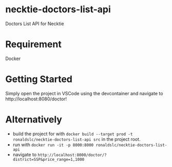 # necktie-doctors-list-api
Doctors List API for Necktie

# Requirement
Docker

# Getting Started
Simply open the project in VSCode using the devcontainer and navigate to http://localhost:8080/doctor!

# Alternatively
- build the project for with `docker build --target prod -t ronaldslc/necktie-doctors-list-api src` in the project root. 
- run with `docker run -it -p 8000:8000 ronaldslc/necktie-doctors-list-api`
- navigate to `http://localhost:8000/doctor/?district=SSP&price_range=1,1000`